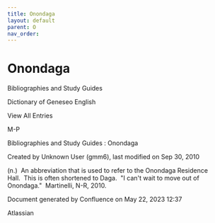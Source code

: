 ```yaml
---
title: Onondaga
layout: default
parent: O
nav_order:
---
```


# Onondaga

Bibliographies and Study Guides

Dictionary of Geneseo English

View All Entries

M-P

Bibliographies and Study Guides : Onondaga

Created by  Unknown User (gmm6), last modified on Sep 30, 2010

(n.)  An abbreviation that is used to refer to the Onondaga Residence Hall.  This is often shortened to Daga.  &quot;I can't wait to move out of Onondaga.&quot;  Martinelli, N-R, 2010.

Document generated by Confluence on May 22, 2023 12:37

Atlassian
